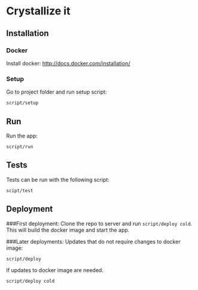 # Crystallize it

## Installation

### Docker
Install docker: http://docs.docker.com/installation/

### Setup
Go to project folder and run setup script:
```
script/setup
```

## Run 
Run the app:
```
script/run
```

## Tests
Tests can be run with the following script:
```
scipt/test
```

## Deployment
###First deployment:
Clone the repo to server and run `script/deploy cold`. This will build the docker image and start the app.

###Later deployments:
Updates that do not require changes to docker image:
```
script/deploy
```

If updates to docker image are needed.
```
script/deploy cold
```
